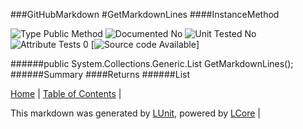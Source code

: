 ###GitHubMarkdown
#GetMarkdownLines
####InstanceMethod

![Type Public Method](http://b.repl.ca/v1/Type-Public%20Method-lightgrey.png) ![Documented No](http://b.repl.ca/v1/Documented-No-red.png) ![Unit Tested No](http://b.repl.ca/v1/Unit%20Tested-No-lightgrey.png) ![Attribute Tests 0](http://b.repl.ca/v1/Attribute%20Tests-0-lightgrey.png) [![Source code Available](http://b.repl.ca/v1/Source%20code-Available-red.png)]

######public System.Collections.Generic.List<String> GetMarkdownLines();
######Summary
####Returns
######List<String>

[Home](../../README.md) | [Table of Contents](../../TableOfContents.md) | 


This markdown was generated by [LUnit](https://github.com/CodeSingularity/LUnit), powered by [LCore](https://github.com/CodeSingularity/LCore) | 

